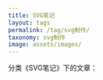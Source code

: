 ```yaml
---
title: SVG笔记
layout: tags
permalink: /tag/svg制作/
taxonomy: svg制作
image: assets/images/
---
```


分类《SVG笔记》下的文章：